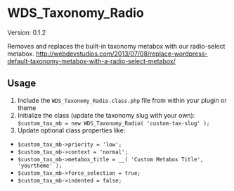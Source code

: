 WDS_Taxonomy_Radio
==================

Version: 0.1.2

Removes and replaces the built-in taxonomy metabox with our radio-select metabox. http://webdevstudios.com/2013/07/08/replace-wordpress-default-taxonomy-metabox-with-a-radio-select-metabox/

Usage
------------

1. Include the `WDS_Taxonomy_Radio.class.php` file from within your plugin or theme
2. Initialize the class (update the taxonomy slug with your own): `$custom_tax_mb = new WDS_Taxonomy_Radio( 'custom-tax-slug' );`
3. Update optional class properties like:
  * `$custom_tax_mb->priority = 'low';`
  * `$custom_tax_mb->context = 'normal';`
  * `$custom_tax_mb->metabox_title = __( 'Custom Metabox Title', 'yourtheme' );`
  * `$custom_tax_mb->force_selection = true;`
  * `$custom_tax_mb->indented = false;`
